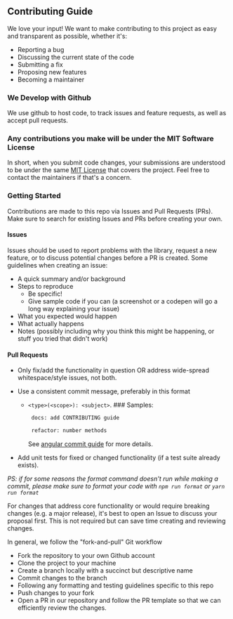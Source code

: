## Contributing Guide

We love your input! We want to make contributing to this project as easy and transparent as possible, whether it's:

- Reporting a bug
- Discussing the current state of the code
- Submitting a fix
- Proposing new features
- Becoming a maintainer

### We Develop with Github

We use github to host code, to track issues and feature requests, as well as accept pull requests.

### Any contributions you make will be under the MIT Software License

In short, when you submit code changes, your submissions are understood to be under the same [MIT License](http://choosealicense.com/licenses/mit/) that covers the project. Feel free to contact the maintainers if that's a concern.

### Getting Started

Contributions are made to this repo via Issues and Pull Requests (PRs). Make sure to search for existing Issues and PRs before creating your own.

#### Issues

Issues should be used to report problems with the library, request a new feature, or to discuss potential changes before a PR is created. Some guidelines when creating an issue:

- A quick summary and/or background
- Steps to reproduce
  - Be specific!
  - Give sample code if you can (a screenshot or a codepen will go a long way explaining your issue)
- What you expected would happen
- What actually happens
- Notes (possibly including why you think this might be happening, or stuff you tried that didn't work)

#### Pull Requests

- Only fix/add the functionality in question OR address wide-spread whitespace/style issues, not both.
- Use a consistent commit message, preferably in this format

  - `<type>(<scope>): <subject>`. ### Samples:

    ```sh
     docs: add CONTRIBUTING guide
    ```

    ```sh
     refactor: number methods
    ```

    See [angular commit guide](https://github.com/angular/angular/blob/main/CONTRIBUTING.md#-commit-message-format) for more details.

- Add unit tests for fixed or changed functionality (if a test suite already exists).

_PS: if for some reasons the format command doesn't run while making a commit, please make sure to format your code with `npm run format` or `yarn run format`_

For changes that address core functionality or would require breaking changes (e.g. a major release), it's best to open an Issue to discuss your proposal first. This is not required but can save time creating and reviewing changes.

In general, we follow the "fork-and-pull" Git workflow

- Fork the repository to your own Github account
- Clone the project to your machine
- Create a branch locally with a succinct but descriptive name
- Commit changes to the branch
- Following any formatting and testing guidelines specific to this repo
- Push changes to your fork
- Open a PR in our repository and follow the PR template so that we can efficiently review the changes.
